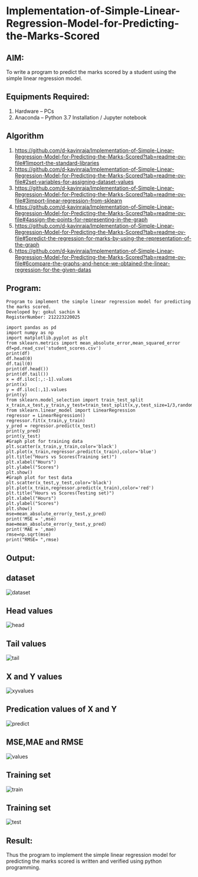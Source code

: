 # Implementation-of-Simple-Linear-Regression-Model-for-Predicting-the-Marks-Scored

## AIM:
To write a program to predict the marks scored by a student using the simple linear regression model.

## Equipments Required:
1. Hardware – PCs
2. Anaconda – Python 3.7 Installation / Jupyter notebook

## Algorithm
1. https://github.com/d-kavinraja/Implementation-of-Simple-Linear-Regression-Model-for-Predicting-the-Marks-Scored?tab=readme-ov-file#1import-the-standard-libraries
2. https://github.com/d-kavinraja/Implementation-of-Simple-Linear-Regression-Model-for-Predicting-the-Marks-Scored?tab=readme-ov-file#2set-variables-for-assigning-dataset-values
3. https://github.com/d-kavinraja/Implementation-of-Simple-Linear-Regression-Model-for-Predicting-the-Marks-Scored?tab=readme-ov-file#3import-linear-regression-from-sklearn
4. https://github.com/d-kavinraja/Implementation-of-Simple-Linear-Regression-Model-for-Predicting-the-Marks-Scored?tab=readme-ov-file#4assign-the-points-for-representing-in-the-graph
5. https://github.com/d-kavinraja/Implementation-of-Simple-Linear-Regression-Model-for-Predicting-the-Marks-Scored?tab=readme-ov-file#5predict-the-regression-for-marks-by-using-the-representation-of-the-graph
6. https://github.com/d-kavinraja/Implementation-of-Simple-Linear-Regression-Model-for-Predicting-the-Marks-Scored?tab=readme-ov-file#6compare-the-graphs-and-hence-we-obtained-the-linear-regression-for-the-given-datas
## Program:
```
Program to implement the simple linear regression model for predicting the marks scored.
Developed by: gokul sachin k
RegisterNumber: 212223220025

import pandas as pd
import numpy as np
import matplotlib.pyplot as plt
from sklearn.metrics import mean_absolute_error,mean_squared_error
df=pd.read_csv('student_scores.csv')
print(df)
df.head(0)
df.tail(0)
print(df.head())
print(df.tail())
x = df.iloc[:,:-1].values
print(x)
y = df.iloc[:,1].values
print(y)
from sklearn.model_selection import train_test_split
x_train,x_test,y_train,y_test=train_test_split(x,y,test_size=1/3,random_state=0)
from sklearn.linear_model import LinearRegression
regressor = LinearRegression()
regressor.fit(x_train,y_train)
y_pred = regressor.predict(x_test)
print(y_pred)
print(y_test)
#Graph plot for training data
plt.scatter(x_train,y_train,color='black')
plt.plot(x_train,regressor.predict(x_train),color='blue')
plt.title("Hours vs Scores(Training set)")
plt.xlabel("Hours")
plt.ylabel("Scores")
plt.show()
#Graph plot for test data
plt.scatter(x_test,y_test,color='black')
plt.plot(x_train,regressor.predict(x_train),color='red')
plt.title("Hours vs Scores(Testing set)")
plt.xlabel("Hours")
plt.ylabel("Scores")
plt.show()
mse=mean_absolute_error(y_test,y_pred)
print('MSE = ',mse)
mae=mean_absolute_error(y_test,y_pred)
print('MAE = ',mae)
rmse=np.sqrt(mse)
print("RMSE= ",rmse)
```

## Output:
## dataset
![dataset](https://github.com/vksachin2018/Implementation-of-Simple-Linear-Regression-Model-for-Predicting-the-Marks-Scored/assets/149366019/669914fe-9c2a-4b75-8596-b37866d2536e)
## Head values
![head](https://github.com/vksachin2018/Implementation-of-Simple-Linear-Regression-Model-for-Predicting-the-Marks-Scored/assets/149366019/68111540-e4ff-443a-b6b0-cb3ff30d879f)
## Tail values
![tail](https://github.com/vksachin2018/Implementation-of-Simple-Linear-Regression-Model-for-Predicting-the-Marks-Scored/assets/149366019/3f2aaf68-fb96-4c79-9d53-ec77fc04be27)
## X and Y values
![xyvalues](https://github.com/vksachin2018/Implementation-of-Simple-Linear-Regression-Model-for-Predicting-the-Marks-Scored/assets/149366019/13513b22-b2cc-46ba-b21c-a71ef9f51d14)
## Predication values of X and Y
![predict ](https://github.com/vksachin2018/Implementation-of-Simple-Linear-Regression-Model-for-Predicting-the-Marks-Scored/assets/149366019/aa9be2bb-0d4a-40b5-9f5f-88591b7b801c)
## MSE,MAE and RMSE
![values](https://github.com/vksachin2018/Implementation-of-Simple-Linear-Regression-Model-for-Predicting-the-Marks-Scored/assets/149366019/fd6365fc-e2d4-472d-9ca4-d7a0a8bea510)
## Training set
![train](https://github.com/vksachin2018/Implementation-of-Simple-Linear-Regression-Model-for-Predicting-the-Marks-Scored/assets/149366019/d58a5b66-1484-4378-8ab6-a559f6c36104)
## Training set
![test](https://github.com/vksachin2018/Implementation-of-Simple-Linear-Regression-Model-for-Predicting-the-Marks-Scored/assets/149366019/773c638a-7d8a-43db-b9e7-589620f196af)

## Result:
Thus the program to implement the simple linear regression model for predicting the marks scored is written and verified using python programming.
